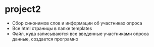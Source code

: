 # project2
 - Сбор синонимов слов и информации об участниках опроса
 - Все html страницы в папке templates
 - Файл, куда записываются все введенные участниками опроса данные, создается програмно 
